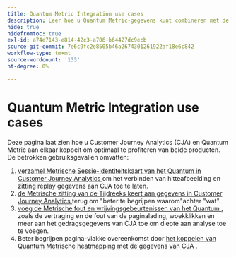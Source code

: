 ```yaml
---
title: Quantum Metric Integration use cases
description: Leer hoe u Quantum Metric-gegevens kunt combineren met de rest van uw gegevens in Customer Journey Analytics.
hide: true
hidefromtoc: true
exl-id: a74e7143-e814-42c3-a706-b64427dc9ecb
source-git-commit: 7e6c9fc2e8505b46a2674301261922af18e6c842
workflow-type: tm+mt
source-wordcount: '133'
ht-degree: 0%

---
```


# Quantum Metric Integration use cases

Deze pagina laat zien hoe u Customer Journey Analytics (CJA) en Quantum Metric aan elkaar koppelt om optimaal te profiteren van beide producten.  De betrokken gebruiksgevallen omvatten:

1. [ verzamel Metrische Sessie-identiteitskaart van het Quantum in Customer Journey Analytics ](collect-session-id.md) om het verbinden van hitteafbeelding en zitting replay gegevens aan CJA toe te laten.
1. [ de Metrische zitting van de Tijdreeks keert aan gegevens in Customer Journey Analytics ](tie-session-replays.md) terug om &quot;beter te begrijpen waarom&quot;achter &quot;wat&quot;.
1. [ voeg de Metrische fout en wrijvingsgebeurtenissen van het Quantum ](friction-events.md), zoals de vertraging en de fout van de paginalading, woekklikken en meer aan het gedragsgegevens van CJA toe om diepte aan analyse toe te voegen.
1. Beter begrijpen pagina-vlakke overeenkomst door [ het koppelen van Quantum Metrische heatmapping met de gegevens van CJA ](heatmap.md).
